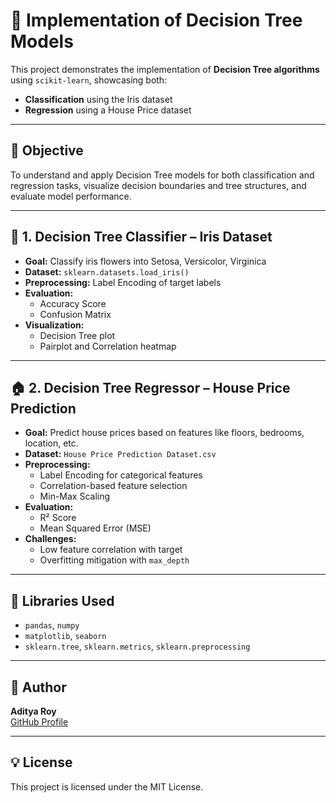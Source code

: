 # 🌳 Implementation of Decision Tree Models

This project demonstrates the implementation of **Decision Tree algorithms** using `scikit-learn`, showcasing both:

- **Classification** using the Iris dataset
- **Regression** using a House Price dataset

---

## 🧠 Objective

To understand and apply Decision Tree models for both classification and regression tasks, visualize decision boundaries and tree structures, and evaluate model performance.

---



## 🔬 1. Decision Tree Classifier – Iris Dataset

- **Goal:** Classify iris flowers into Setosa, Versicolor, Virginica
- **Dataset:** `sklearn.datasets.load_iris()`
- **Preprocessing:** Label Encoding of target labels
- **Evaluation:**
  - Accuracy Score
  - Confusion Matrix
- **Visualization:**
  - Decision Tree plot
  - Pairplot and Correlation heatmap

---

## 🏠 2. Decision Tree Regressor – House Price Prediction

- **Goal:** Predict house prices based on features like floors, bedrooms, location, etc.
- **Dataset:** `House Price Prediction Dataset.csv`
- **Preprocessing:**
  - Label Encoding for categorical features
  - Correlation-based feature selection
  - Min-Max Scaling
- **Evaluation:**
  - R² Score
  - Mean Squared Error (MSE)
- **Challenges:**
  - Low feature correlation with target
  - Overfitting mitigation with `max_depth`


---

## 🔧 Libraries Used

- `pandas`, `numpy`
- `matplotlib`, `seaborn`
- `sklearn.tree`, `sklearn.metrics`, `sklearn.preprocessing`


---

## 📌 Author

**Aditya Roy**  
[GitHub Profile](https://github.com/AdityaRoy0804)

---

## 💡 License

This project is licensed under the MIT License.


